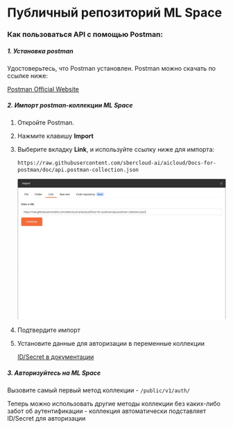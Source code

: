 # Публичный репозиторий ML Space
### Как пользоваться API с помощью Postman:
##### 1. Установка postman 
Удостоверьтесь, что Postman установлен. Postman можно скачать по ссылке ниже:

[Postman Official Website](https://www.postman.com/downloads/)

##### 2. Импорт postman-коллекции ML Space 
1.  Откройте Postman.
2.  Нажмите клавишу **Import**
3.  Выберите вкладку **Link**, и используйте ссылку ниже для импорта:
    
    ```
    https://raw.githubusercontent.com/sbercloud-ai/aicloud/Docs-for-postman/doc/api.postman-collection.json
    ```

    ![import postman collection1](/doc/img/postman_import1.png)

4.  Подтвердите импорт
5.  Установите данные для авторизации в переменные коллекции

    [ID/Secret в документации](https://docs.sbercloud.ru/aicloud/mlspace/concepts/api__auth.html#id3)

##### 3. Авторизуйтесь на ML Space
Вызовите самый первый метод коллекции - ```/public/v1/auth/```
 
Теперь можно использовать другие методы коллекции без каких-либо забот об аутентификации - коллекция автоматически подставляет ID/Secret для авторизации
